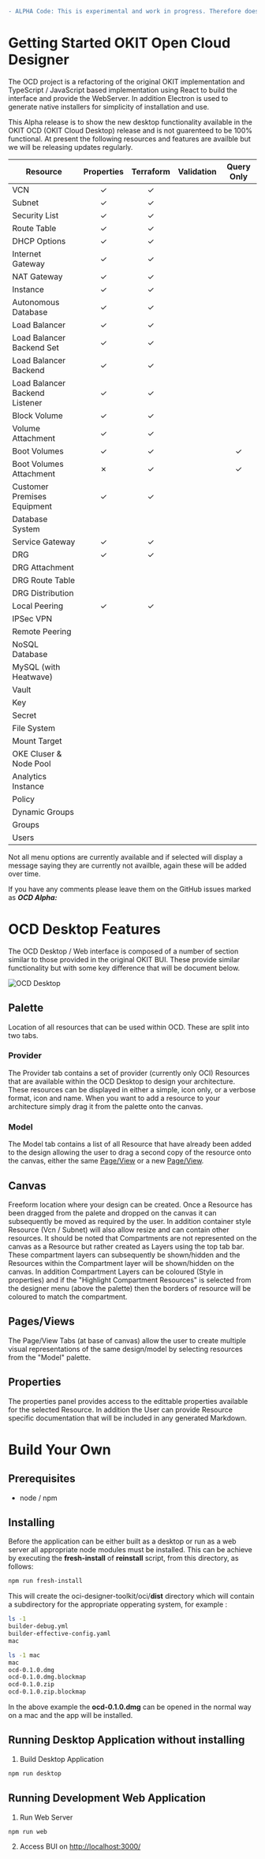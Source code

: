 ```diff
- ALPHA Code: This is experimental and work in progress. Therefore does not provide all the functionality in OKIT.
```

# Getting Started OKIT Open Cloud Designer

The OCD project is a refactoring of the original OKIT implementation and TypeScript / JavaScript 
based implementation using React to build the interface and provide the WebServer. In addition
Electron is used to generate native installers for simplicity of installation and use.

This Alpha release is to show the new desktop functionality available in the OKIT OCD (OKIT Cloud Desktop) release and is not
guarenteed to be 100% functional. At present the following resources and features are availble but we will be releasing updates 
regularly.

| Resource                       | Properties | Terraform | Validation | Query Only |
| ------------------------------ | :--------: | :-------: | :--------: | :--------: |
| VCN                            | &check;    | &check;   |            |            |
| Subnet                         | &check;    | &check;   |            |            |
| Security List                  | &check;    | &check;   |            |            |
| Route Table                    | &check;    | &check;   |            |            |
| DHCP Options                   | &check;    | &check;   |            |            |
| Internet Gateway               | &check;    | &check;   |            |            |
| NAT Gateway                    | &check;    | &check;   |            |            |
| Instance                       | &check;    | &check;   |            |            |
| Autonomous Database            | &check;    | &check;   |            |            |
| Load Balancer                  | &check;    | &check;   |            |            |
| Load Balancer Backend Set      | &check;    | &check;   |            |            |
| Load Balancer Backend          | &check;    | &check;   |            |            |
| Load Balancer Backend Listener | &check;    | &check;   |            |            |
| Block Volume                   | &check;    | &check;   |            |            |
| Volume Attachment              | &check;    | &check;   |            |            |
| Boot Volumes                   | &check;    | &check;   |            | &check;    |
| Boot Volumes Attachment        | &cross;    | &check;   |            | &check;    |
| Customer Premises Equipment    | &check;    | &check;   |            |            |
| Database System                |            |           |            |            |
| Service Gateway                | &check;    | &check;   |            |            |
| DRG                            | &check;    | &check;   |            |            |
| DRG Attachment                 |            |           |            |            |
| DRG Route Table                |            |           |            |            |
| DRG Distribution               |            |           |            |            |
| Local Peering                  | &check;    | &check;   |            |            |
| IPSec VPN                      |            |           |            |            |
| Remote Peering                 |            |           |            |            |
| NoSQL Database                 |            |           |            |            |
| MySQL (with Heatwave)          |            |           |            |            |
| Vault                          |            |           |            |            |
| Key                            |            |           |            |            |
| Secret                         |            |           |            |            |
| File System                    |            |           |            |            |
| Mount Target                   |            |           |            |            |
| OKE Cluser & Node Pool         |            |           |            |            |
| Analytics Instance             |            |           |            |            |
| Policy                         |            |           |            |            |
| Dynamic Groups                 |            |           |            |            |
| Groups                         |            |           |            |            |
| Users                          |            |           |            |            |

Not all menu options are currently available and if selected will display a message saying they are currently not availble,
again these will be added over time.

If you have any comments please leave them on the GitHub issues marked as ___OCD Alpha:___

# OCD Desktop Features 

The OCD Desktop / Web interface is composed of a number of section similar to those provided in the original OKIT BUI. These 
provide similar functionality but with some key difference that will be document below.

![OCD Desktop](https://github.com/oracle/oci-designer-toolkit/blob/nightly/ocd/images/OcdDesktop.png)

## Palette

Location of all resources that can be used within OCD. These are split into two tabs.

### Provider

The Provider tab contains a set of provider (currently only OCI) Resources that are available within the OCD Desktop to design your architecture. These resources can be displayed in either a simple, icon only, or a verbose format, icon and name. When you want to add a resource to your architecture simply drag it from the palette onto the canvas.

### Model

The Model tab contains a list of all Resource that have already been added to the design allowing the user to drag a second copy of the resource onto the canvas, either the 
same [Page/View](#pagesviews) or a new [Page/View](#pagesviews).

## Canvas

Freeform location where your design can be created. Once a Resource has been dragged from the palete and dropped on the canvas it can subsequently be moved as required by the user. In addition container style Resource (Vcn / Subnet) will also allow resize and can contain other resources. It should be noted that Compartments are not represented on the
canvas as a Resource but rather created as Layers using the top tab bar. These compartment layers can subsequently be shown/hidden and the Resources within the Compartment layer will be shown/hidden on the canvas. In addition Compartment Layers can be coloured (Style in properties) and if the "Highlight Compartment Resources" is selected from the designer menu (above the palette) 
then the borders of resource will be coloured to match the compartment.

## Pages/Views

The Page/View Tabs (at base of canvas) allow the user to create multiple visual representations of the same design/model by selecting resources from the "Model" palette.

## Properties

The properties panel provides access to the edittable properties available for the selected Resource. In addition the User can provide Resource specific documentation that will be included in any generated Markdown.

# Build Your Own

## Prerequisites

- node / npm

## Installing
Before the application can be either built as a desktop or run as a web server all appropriate node modules must be 
installed. This can be achieve by executing the __fresh-install__ of __reinstall__ script, from this directory, as follows:

``` bash
npm run fresh-install
```

This will create the oci-designer-toolkit/oci/__dist__ directory which will contain a subdirectory for the appropriate opperating system, for example :

```bash
ls -1
builder-debug.yml
builder-effective-config.yaml
mac

ls -1 mac
mac
ocd-0.1.0.dmg
ocd-0.1.0.dmg.blockmap
ocd-0.1.0.zip
ocd-0.1.0.zip.blockmap
```

In the above example the **ocd-0.1.0.dmg** can be opened in the normal way on a mac and the app will be installed.

## Running Desktop Application without installing

1. Build Desktop Application
```bash
npm run desktop
```

## Running Development Web Application

1. Run Web Server
```bash
npm run web
```
2. Access BUI on [http://localhost:3000/](http://localhost:3000/)



